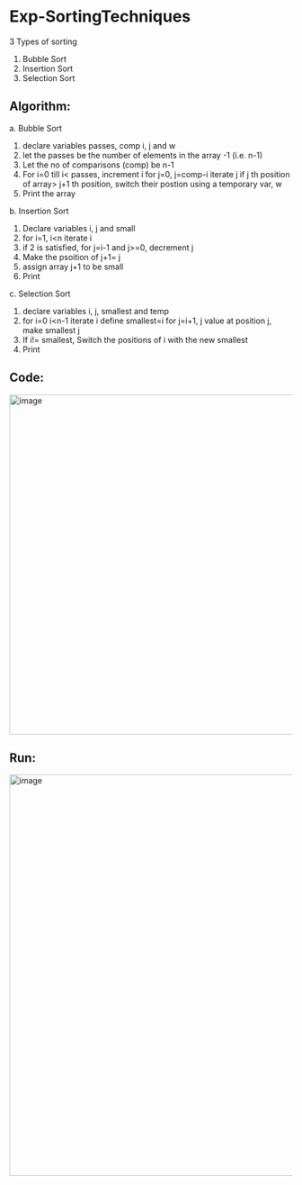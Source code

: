 # Exp-SortingTechniques

3 Types of sorting
1. Bubble Sort
2. Insertion Sort
3. Selection Sort

## Algorithm:
a. Bubble Sort
  1. declare variables passes, comp i, j and w
  2. let the passes be the number of elements in the array -1 (i.e. n-1)
  3. Let the no of comparisons (comp) be n-1
  4. For i=0 till i< passes, increment i
    for j=0, j=comp-i iterate j
      if j th position of array> j+1 th position, switch their postion using a temporary var, w
  5. Print the array
  
b. Insertion Sort
  1. Declare variables i, j and small
  2. for i=1, i<n iterate i
  3. if 2 is satisfied, for j=i-1 and j>=0, decrement j
  4. Make the psoition of j+1= j
  5. assign array j+1 to be small
  6. Print
 
  
c. Selection Sort
  1. declare variables i, j, smallest and temp
  2. for i=0 i<n-1 iterate i
    define smallest=i
    for j=i+1, j<n iterate j
      if the value in array at position smallest> value at position j, make smallest j
  3. If i!= smallest,
    Switch the positions of i with the new smallest
  4. Print
  
  ## Code:
  <img width="604" alt="image" src="https://user-images.githubusercontent.com/26576979/234014028-ae6f1572-f0f4-4b85-a68f-081209b4ffbc.png">

  
  ## Run:
  <img width="713" alt="image" src="https://user-images.githubusercontent.com/26576979/234012167-41d30575-a3a0-45c3-bd73-5108d3c118b2.png">
